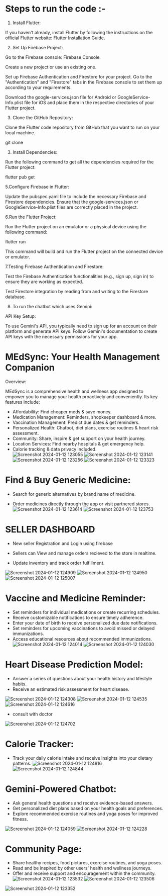 # Steps to run the code :-

1. Install Flutter:

 If you haven't already, install Flutter by following the instructions on the official Flutter website: Flutter Installation Guide.

2. Set Up Firebase Project:

 Go to the Firebase console: Firebase Console.

 Create a new project or use an existing one.

 Set up Firebase Authentication and Firestore for your project. Go to the "Authentication" and "Firestore" tabs in the Firebase console to set them up according to your requirements.

 Download the google-services.json file for Android or GoogleService-Info.plist file for iOS and place them in the respective directories of your Flutter project.

3. Clone the GitHub Repository:

 Clone the Flutter code repository from GitHub that you want to run on your local machine.

 git clone <repository-url>

3. Install Dependencies:
   
  Run the following command to get all the dependencies required for the Flutter project:

  flutter pub get

5.Configure Firebase in Flutter:

  Update the pubspec.yaml file to include the necessary Firebase and Firestore dependencies. Ensure that the google-services.json or GoogleService-Info.plist files are correctly placed in the project.

6.Run the Flutter Project:

  Run the Flutter project on an emulator or a physical device using the following command:

  flutter run

  This command will build and run the Flutter project on the connected device or emulator.

7.Testing Firebase Authentication and Firestore:

  Test the Firebase Authentication functionalities (e.g., sign up, sign in) to ensure they are working as expected.

  Test Firestore integration by reading from and writing to the Firestore database.

8. To run the chatbot which uses Gemini:
   
  API Key Setup:

  To use Gemini's API, you typically need to sign up for an account on their platform and generate API keys. Follow Gemini's documentation to create API keys with the necessary permissions for your app.
# MEdSync: Your Health Management Companion

Overview:

MEdSync is a comprehensive health and wellness app designed to empower you to manage your health proactively and conveniently. Its key features include:
* Affordability: Find cheaper meds & save money.
* Medication Management: Reminders, shopkeeper dashboard & more.
* Vaccination Management: Predict due dates & get reminders.
* Personalized Health: Chatbot, diet plans, exercise routines & heart risk assessment.
* Community: Share, inspire & get support on your health journey.
* Location Services: Find nearby hospitals & get emergency help.
* Calorie tracking & data privacy included.
  <br>
![Screenshot 2024-01-12 123055](https://github.com/Parthyadav05/MEdSync/assets/122090751/ba73064a-6ccb-462b-8968-bf0bd6eb028d)
![Screenshot 2024-01-12 123141](https://github.com/Parthyadav05/MEdSync/assets/122090751/d6d785d8-4471-4be1-8867-89eb1b9bbb3a)
![Screenshot 2024-01-12 123256](https://github.com/Parthyadav05/MEdSync/assets/122090751/c3d75b33-f14e-4adf-a5b8-f4efe3eb1538)
![Screenshot 2024-01-12 123323](https://github.com/Parthyadav05/MEdSync/assets/122090751/af415854-a355-4e10-b08b-0136c9c3c260)

# Find & Buy Generic Medicine:

* Search for generic alternatives by brand name of medicine.

* Order medicines directly through the app or visit partnered stores.
![Screenshot 2024-01-12 123614](https://github.com/Parthyadav05/MEdSync/assets/122090751/349d39d5-8787-48f1-8007-ce0bbc75f137)
![Screenshot 2024-01-12 123753](https://github.com/Parthyadav05/MEdSync/assets/122090751/d240b0bb-3e37-4c53-85fa-f99055d7bc8a)
# SELLER DASHBOARD
* New seller Registration and Login using firebase 

* Sellers can View and manage orders recieved to the store in realtime.
* Update inventory and track order fulfillment.

  
![Screenshot 2024-01-12 124909](https://github.com/Parthyadav05/MEdSync/assets/122090751/631fc7fd-6add-4b78-bff6-1a3ce113d422)
![Screenshot 2024-01-12 124950](https://github.com/Parthyadav05/MEdSync/assets/122090751/a9debf36-7d92-47dc-8dd8-186e2be4094d)
![Screenshot 2024-01-12 125007](https://github.com/Parthyadav05/MEdSync/assets/122090751/03ca6f42-91c5-493b-a372-476b9d85a144)
# Vaccine and Medicine Reminder:
* Set reminders for individual medications or create recurring schedules.
* Receive customizable notifications to ensure timely adherence.
* Enter your date of birth to receive personalized due date notifications.
* Set reminders for upcoming vaccinations to avoid missed or delayed immunizations.
* Access educational resources about recommended immunizations.
![Screenshot 2024-01-12 124014](https://github.com/Parthyadav05/MEdSync/assets/122090751/cf135395-18b4-4f3d-bc1d-0f77d17472ce)
![Screenshot 2024-01-12 124030](https://github.com/Parthyadav05/MEdSync/assets/122090751/db5416cc-bd1d-4d3d-b19c-530186bea77e)
# Heart Disease Prediction Model:

* Answer a series of questions about your health history and lifestyle habits.
* Receive an estimated risk assessment for heart disease.

![Screenshot 2024-01-12 124308](https://github.com/Parthyadav05/MEdSync/assets/122090751/f503a839-782e-42a0-a9cc-742ebd04f1bb)
![Screenshot 2024-01-12 124535](https://github.com/Parthyadav05/MEdSync/assets/122090751/3264f327-bd13-4627-8240-728df2942189)
![Screenshot 2024-01-12 124616](https://github.com/Parthyadav05/MEdSync/assets/122090751/f161faca-d9f6-4c29-8877-771f78830e3e)
<br>
* consult with doctor
  
![Screenshot 2024-01-12 124702](https://github.com/Parthyadav05/MEdSync/assets/122090751/d2584c9d-b313-4f35-a2e0-8c1eea2c08c5)
# Calorie Tracker:
* Track your daily calorie intake and receive insights into your dietary patterns.
![Screenshot 2024-01-12 124816](https://github.com/Parthyadav05/MEdSync/assets/122090751/2469f924-8579-4564-aa96-b3b467464808)
![Screenshot 2024-01-12 124844](https://github.com/Parthyadav05/MEdSync/assets/122090751/69f1fcd3-f25c-4394-9dff-b3904efae433)




# Gemini-Powered Chatbot:
* Ask general health questions and receive evidence-based answers.
* Get personalized diet plans based on your health goals and preferences.
* Explore recommended exercise routines and yoga poses for improved fitness.

![Screenshot 2024-01-12 124059](https://github.com/Parthyadav05/MEdSync/assets/122090751/5978d027-23cd-4625-9470-d952eeb2b65a)
![Screenshot 2024-01-12 124228](https://github.com/Parthyadav05/MEdSync/assets/122090751/f6edb4bf-5f8a-4a0c-8a8d-b0616a05bf7d)




# Community Page:
* Share healthy recipes, food pictures, exercise routines, and yoga poses.
* Read and be inspired by other users' health and wellness journeys.
* Offer and receive support and encouragement within the community.
![Screenshot 2024-01-12 123532](https://github.com/Parthyadav05/MEdSync/assets/122090751/4a49eb04-f173-4ef1-8d77-68b1566c30c3)
![Screenshot 2024-01-12 123506](https://github.com/Parthyadav05/MEdSync/assets/122090751/0e5f179d-fc23-4cde-9084-5ccbe7fb5fcc)

![Screenshot 2024-01-12 123352](https://github.com/Parthyadav05/MEdSync/assets/122090751/8e654645-9bc9-442e-a59a-88ce10bbc051)




